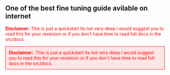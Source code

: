 ## One of the best fine tuning guide avilable on internet
<p style="color:red;"><strong>Disclaimer:</strong> This is just a quickstart its not very deep i would suggest you to read this for your reveision or if you don't have time to read full docs in the src/docs.</p>

<div style="background-color:#ffe6e6; color:red; padding:10px; border:1px solid red;">
  <strong>Disclaimer:</strong> .This is just a quickstart its not very deep i would suggest you to read this for your reveision or if you don't have time to read full docs in the src/docs.
</div>
